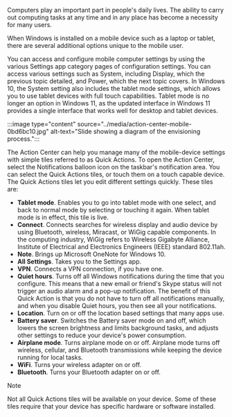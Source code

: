 Computers play an important part in people's daily lives. The ability to carry out computing tasks at any time and in any place has become a necessity for many users.

When Windows is installed on a mobile device such as a laptop or tablet, there are several additional options unique to the mobile user.

You can access and configure mobile computer settings by using the various Settings app category pages of configuration settings. You can access various settings such as System, including Display, which the previous topic detailed, and Power, which the next topic covers. In Windows 10, the System setting also includes the tablet mode settings, which allows you to use tablet devices with full touch capabilities. Tablet mode is no longer an option in Windows 11, as the updated interface in Windows 11 provides a single interface that works well for desktop and tablet devices.

:::image type="content" source="../media/action-center-mobile-0bd6bc10.jpg" alt-text="Slide showing a diagram of the envisioning process.":::


The Action Center can help you manage many of the mobile-device settings with simple tiles referred to as Quick Actions. To open the Action Center, select the Notifications balloon icon on the taskbar's notification area. You can select the Quick Actions tiles, or touch them on a touch capable device. The Quick Actions tiles let you edit different settings quickly. These tiles are:

 -  **Tablet mode**. Enables you to go into tablet mode with one select, and back to normal mode by selecting or touching it again. When tablet mode is in effect, this tile is live.
 -  **Connect**. Connects searches for wireless display and audio device by using Bluetooth, wireless, Miracast, or WiGig capable components. In the computing industry, WiGig refers to Wireless Gigabyte Alliance, Institute of Electrical and Electronics Engineers (IEEE) standard 802.11ah.
 -  **Note**. Brings up Microsoft OneNote for Windows 10.
 -  **All Settings**. Takes you to the Settings app.
 -  **VPN**. Connects a VPN connection, if you have one.
 -  **Quiet hours**. Turns off all Windows notifications during the time that you configure. This means that a new email or friend's Skype status will not trigger an audio alarm and a pop-up notification. The benefit of this Quick Action is that you do not have to turn off all notifications manually, and when you disable Quiet hours, you then see all your notifications.
 -  **Location**. Turn on or off the location based settings that many apps use.
 -  **Battery saver**. Switches the Battery saver mode on and off, which lowers the screen brightness and limits background tasks, and adjusts other settings to reduce your device's power consumption.
 -  **Airplane mode**. Turns airplane mode on or off. Airplane mode turns off wireless, cellular, and Bluetooth transmissions while keeping the device running for local tasks.
 -  **WiFi**. Turns your wireless adapter on or off.
 -  **Bluetooth**. Turns your Bluetooth adapter on or off.

> [!NOTE]
> Not all Quick Actions tiles will be available on your device. Some of these tiles require that your device has specific hardware or software installed.
